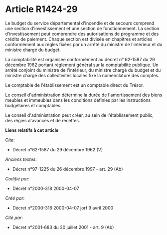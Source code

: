 # Article R1424-29

Le budget du service départemental d'incendie et de secours comprend une section d'investissement et une section de
fonctionnement. La section d'investissement peut comprendre des autorisations de programme et des crédits de paiement. Chaque
section est divisée en chapitres et articles conformément aux règles fixées par un arrêté du ministre de l'intérieur et du
ministre chargé du budget. 

La comptabilité est organisée conformément au décret n° 62-1587 du 29 décembre 1962 portant règlement général sur la
comptabilité publique. Un arrêté conjoint du ministre de l'intérieur, du ministre chargé du budget et du ministre chargé des
collectivités locales fixe la nomenclature des comptes. 

Le comptable de l'établissement est un comptable direct du Trésor. 

Le conseil d'administration détermine la durée de l'amortissement des biens meubles et immeubles dans les conditions définies
par les instructions budgétaires et comptables. 

Le conseil d'administration peut créer, au sein de l'établissement public, des régies d'avances et de recettes.

**Liens relatifs à cet article**

_Cite_:

  - Décret n°62-1587 du 29 décembre 1962 (V)

_Anciens textes_:

  - Décret n°97-1225 du 26 décembre 1997 - art. 29 (Ab)

_Codifié par_:

  - Décret n°2000-318 2000-04-07

_Créé par_:

  - Décret n°2000-318 2000-04-07 jorf 9 avril 2000

_Cité par_:

  - Décret n°2001-683 du 30 juillet 2001 - art. 9 (Ab)
